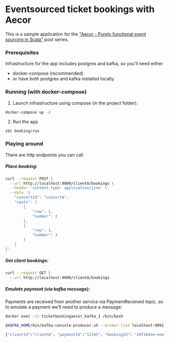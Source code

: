 # Eventsourced ticket bookings with Aecor

This is a sample application for the ["Aecor - Purely functional event sourcing in Scala"](https://pavkin.ru/aecor-intro/) post series.

### Prerequisites

Infrastructure for the app includes postgres and kafka, so you'll need either

* docker-compose (recommended)
* or have both postgres and kafka installed locally.

### Running (with docker-compose)

1. Launch infrastructure using compose (in the project folder):

```bash
docker-compose up -d
```

2. Run the app

```
sbt booking/run
```

### Playing around

There are http endpoints you can call

##### Place booking:

```bash
curl --request POST \
  --url http://localhost:9000/clientA/bookings \
  --header 'content-type: application/json' \
  --data '{
	"concertId": "concertA",
	"seats": [
		{
			"row": 1,
			"number": 2
		},
		{
			"row": 1,
			"number": 3
		}
	]
}'
```

##### Get client bookings:

```bash
curl --request GET \
  --url http://localhost:9000/clientA/bookings
```

##### Emulate payment (via kafka message):

Payments are received from another service via PaymentReceived topic, so to emulate a payment we'll need to produce a message:

```bash
docker exec -it ticketbookingaecor_kafka_1 /bin/bash

$KAFKA_HOME/bin/kafka-console-producer.sh --broker-list localhost:9092 --topic PaymentReceived

{"clientId":"clientA", "paymentId":"12345", "bookingId": "20f184ee-eea7-4fcb-8ed3-92977b2faced"}
```

